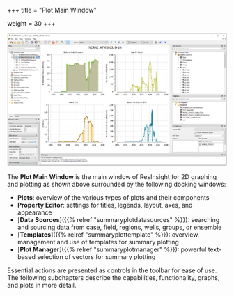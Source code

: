 +++
title = "Plot Main Window"

weight = 30
+++

![](/images/plot-window/SummaryPlotsMain.png)

The **Plot Main Window** is the main window of ResInsight for 2D graphing and plotting as shown above surrounded by the following docking windows:

- **Plots**: overview of the various types of plots and their components
- **Property Editor**: settings for titles, legends, layout, axes, and appearance
- [**Data Sources**]({{% relref "summaryplotdatasources" %}}):
searching and sourcing data from case, field, regions, wells, groups, or ensemble
- [**Templates**]({{% relref "summaryplottemplate" %}}):
overview, management and use of templates for summary plotting
- [**Plot Manager**]({{% relref "summaryplotmanager" %}}):
powerful text-based selection of vectors for summary plotting

Essential actions are presented as controls in the toolbar for ease of use. 
The following subchapters describe the capabilities, functionality, graphs, and plots in more detail. 

